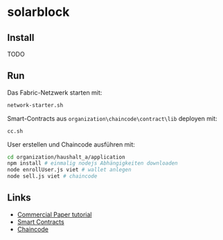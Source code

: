 # solarblock
## Install
TODO

## Run

Das Fabric-Netzwerk starten mit:

```bash
network-starter.sh
```

Smart-Contracts aus `organization\chaincode\contract\lib` deployen mit:

```bash
cc.sh
```


User erstellen und Chaincode ausführen mit:
```bash
cd organization/haushalt_a/application
npm install # einmalig nodejs Abhängigkeiten downloaden
node enrollUser.js viet # wallet anlegen
node sell.js viet # chaincode
```


## Links
* [Commercial Paper tutorial](https://hyperledger-fabric.readthedocs.io/en/latest/tutorial/commercial_energy.html#examine-the-commercial-energy-smart-contract)
* [Smart Contracts](chaincode/contract/lib)
* [Chaincode](chaincode/application)
